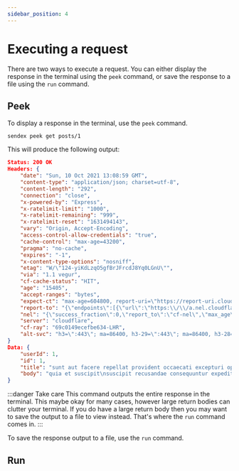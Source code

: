 ```yaml
---
sidebar_position: 4
---
```


# Executing a request

There are two ways to execute a request. You can either display the response in the terminal using the `peek` command, or save the response to a file using the `run` command.

## Peek

To display a response in the terminal, use the `peek` command.

```
sendex peek get posts/1
```

This will produce the following output:

```json
Status: 200 OK
Headers: {
    "date": "Sun, 10 Oct 2021 13:08:59 GMT",
    "content-type": "application/json; charset=utf-8",
    "content-length": "292",
    "connection": "close",
    "x-powered-by": "Express",
    "x-ratelimit-limit": "1000",
    "x-ratelimit-remaining": "999",
    "x-ratelimit-reset": "1631494143",
    "vary": "Origin, Accept-Encoding",
    "access-control-allow-credentials": "true",
    "cache-control": "max-age=43200",
    "pragma": "no-cache",
    "expires": "-1",
    "x-content-type-options": "nosniff",
    "etag": "W/\"124-yiKdLzqO5gfBrJFrcdJ8Yq0LGnU\"",
    "via": "1.1 vegur",
    "cf-cache-status": "HIT",
    "age": "15405",
    "accept-ranges": "bytes",
    "expect-ct": "max-age=604800, report-uri=\"https://report-uri.cloudflare.com/cdn-cgi/beacon/expect-ct\"",
    "report-to": "{\"endpoints\":[{\"url\":\"https:\\/\\/a.nel.cloudflare.com\\/report\\/v3?s=xrLE5GU0xSPSJWbhWl1PgZUjPUccdi7NJY0gVVqDaptziLhg5WKkhFrNw%2FdNSatdY73SsJmrbIabFPNxqFrqE9pZeJlBXeMsfaNKdyTUwBKlYHXzLjcKRfQt0%2F3UBt42T8EeOKJtXNLmYkRFcZyN\"}],\"group\":\"cf-nel\",\"max_age\":604800}",
    "nel": "{\"success_fraction\":0,\"report_to\":\"cf-nel\",\"max_age\":604800}",
    "server": "cloudflare",
    "cf-ray": "69c0149ecefbe634-LHR",
    "alt-svc": "h3=\":443\"; ma=86400, h3-29=\":443\"; ma=86400, h3-28=\":443\"; ma=86400, h3-27=\":443\"; ma=86400"
}
Data: {
    "userId": 1,
    "id": 1,
    "title": "sunt aut facere repellat provident occaecati excepturi optio reprehenderit",
    "body": "quia et suscipit\nsuscipit recusandae consequuntur expedita et cum\nreprehenderit molestiae ut ut quas totam\nnostrum rerum est autem sunt rem eveniet architecto"
}
```

:::danger Take care
This command outputs the entire response in the terminal. This maybe okay for many cases, however large return bodies can clutter your terminal. If you do have a large return body then you may want to save the output to a file to view instead. That's where the `run` command comes in.
:::

To save the response output to a file, use the `run` command.

## Run

